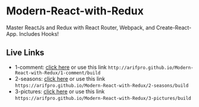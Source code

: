 # Modern-React-with-Redux

Master ReactJs and Redux with React Router, Webpack, and Create-React-App. Includes Hooks!

## Live Links

- 1-comment: [click here](http://arifpro.github.io/Modern-React-with-Redux/1-comment/build) or use this link `http://arifpro.github.io/Modern-React-with-Redux/1-comment/build`
- 2-seasons: [click here](https://arifpro.github.io/Modern-React-with-Redux/2-seasons/build) or use this link `https://arifpro.github.io/Modern-React-with-Redux/2-seasons/build`
- 3-pictures: [click here](https://arifpro.github.io/Modern-React-with-Redux/3-pictures/build) or use this link `https://arifpro.github.io/Modern-React-with-Redux/3-pictures/build`
